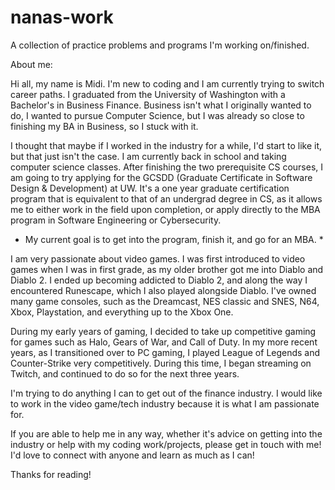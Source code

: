 # nanas-work
A collection of practice problems and programs I'm working on/finished.

About me: 

Hi all, my name is Midi. I'm new to coding and I am currently trying to switch career paths. I graduated from the University of Washington
with a Bachelor's in Business Finance. Business isn't what I originally wanted to do, I wanted to pursue Computer Science, but I was 
already so close to finishing my BA in Business, so I stuck with it.

I thought that maybe if I worked in the industry for a while, I'd start to like it, but that just isn't the case. I am currently back in
school and taking computer science classes. After finishing the two prerequisite CS courses, I am going to try applying for the GCSDD 
(Graduate Certificate in Software Design & Development) at UW. It's a one year graduate certification program that is equivalent to that of
an undergrad degree in CS, as it allows me to either work in the field upon completion, or apply directly to the MBA program in Software
Engineering or Cybersecurity.

* My current goal is to get into the program, finish it, and go for an MBA. *

I am very passionate about video games. I was first introduced to video games when I was in first grade, as my older brother got me into
Diablo and Diablo 2. I ended up becoming addicted to Diablo 2, and along the way I encountered Runescape, which I also played alongside
Diablo. I've owned many game consoles, such as the Dreamcast, NES classic and SNES, N64, Xbox, Playstation, and everything up to the Xbox
One. 

During my early years of gaming, I decided to take up competitive gaming for games such as Halo, Gears of War, and Call of Duty.
In my more recent years, as I transitioned over to PC gaming, I played League of Legends and Counter-Strike very competitively. During this
time, I began streaming on Twitch, and continued to do so for the next three years.

I'm trying to do anything I can to get out of the finance industry. I would like to work in the video game/tech industry because it is what
I am passionate for.

If you are able to help me in any way, whether it's advice on getting into the industry or help with my coding work/projects, please get
in touch with me! I'd love to connect with anyone and learn as much as I can!

Thanks for reading!
